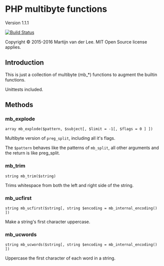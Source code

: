 PHP multibyte functions
========
Version 1.1.1

[![Build Status](https://travis-ci.org/vanderlee/PHP-multibyte-functions.svg)](https://travis-ci.org/vanderlee/PHP-multibyte-functions)

Copyright &copy; 2015-2016 Martijn van der Lee.
MIT Open Source license applies.

Introduction
------------
This is just a collection of multibyte (mb_*) functions to augment the builtin
functions.

Unittests included.

Methods
-------
### mb_explode
`array mb_explode($pattern, $subject[, $limit = -1[, $flags = 0 ] ])`

Multibyte version of `preg_split`, including all it's flags.

The `$pattern` behaves like the patterns of `mb_split`, all other arguments and the return is like preg_split.

### mb_trim
`string mb_trim($string)`

Trims whitespace from both the left and right side of the string.

### mb_ucfirst
`string mb_ucfirst($string[, string $encoding = mb_internal_encoding() ])`

Make a string's first character uppercase.

### mb_ucwords
`string mb_ucwords($string[, string $encoding = mb_internal_encoding() ])`

Uppercase the first character of each word in a string.


